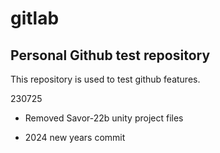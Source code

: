 # gitlab
## Personal Github test repository

This repository is used to test github features.

230725
- Removed Savor-22b unity project files

- 2024 new years commit

